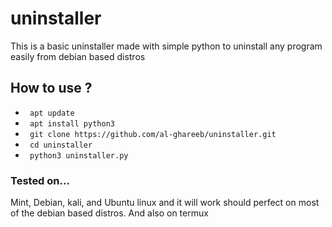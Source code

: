 # uninstaller
This is a basic uninstaller made with simple python to uninstall any program easily from debian based distros

## How to use ?
* ` apt update`
* ` apt install python3`
* ` git clone https://github.com/al-ghareeb/uninstaller.git`
* ` cd uninstaller`
* ` python3 uninstaller.py`

### Tested on...
Mint, Debian, kali, and Ubuntu linux and it will work should perfect on most of the debian based distros.
And also on termux


